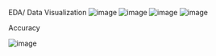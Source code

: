 EDA/ Data Visualization
![image](https://user-images.githubusercontent.com/61344295/198313762-f669cc79-b9bb-40bb-8a82-1495501f18be.png)
![image](https://user-images.githubusercontent.com/61344295/198313864-0c1486c0-7139-4a77-b56b-ae383d0f04ac.png)
![image](https://user-images.githubusercontent.com/61344295/198314000-08662f8f-f6bc-4727-97b7-449380abf787.png)
![image](https://user-images.githubusercontent.com/61344295/198314097-2b0ca401-1da5-4bd5-aec9-57796c723f10.png)


Accuracy


![image](https://user-images.githubusercontent.com/61344295/198314259-5ab8e22d-1432-4e24-a08f-b62aab6d6f46.png)

